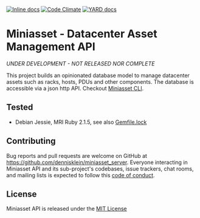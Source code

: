 [![Inline docs](https://inch-ci.org/github/dennisklein/miniasset_server.svg?branch=master&style=flat)](http://inch-ci.org/github/dennisklein/miniasset_server)
[![Code Climate](https://codeclimate.com/github/dennisklein/miniasset_server/badges/gpa.svg)](https://codeclimate.com/github/dennisklein/miniasset_server)
[![YARD docs](http://img.shields.io/badge/yard-docs-blue.svg)](http://www.rubydoc.info/github/dennisklein/miniasset_server/master)

# Miniasset - Datacenter Asset Management API

*UNDER DEVELOPMENT - NOT RELEASED NOR COMPLETE*

This project builds an opinionated database model to manage datacenter assets such as racks, hosts, PDUs and other components. The database is accessible via a json http API. Checkout [Miniasset CLI](https://github.com/dennisklein/miniasset).

## Tested

* Debian Jessie, MRI Ruby 2.1.5, see also [Gemfile.lock](/Gemfile.lock)

## Contributing

Bug reports and pull requests are welcome on GitHub at https://github.com/dennisklein/miniasset_server. Everyone interacting in Miniasset API and its sub-project's codebases, issue trackers, chat rooms, and mailing lists is expected to follow this [code of conduct](/CODE_OF_CONDUCT.md).

## License

Miniasset API is released under the [MIT License](/LICENSE)
